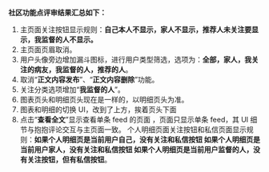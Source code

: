 **社区功能点评审结果汇总如下：**
1. 主页面关注按钮显示规则：**自己本人不显示，家人不显示，推荐人未关注要显示，我监督的人不显示。**
2. 主页面页眉取消。
3. 用户头像旁边增加漏斗图标，进行用户类型筛选，选项为：**全部，家人，我关注的病友，我监督的人，推荐的人**。
4. 取消“**正文内容发布**”、“**正文内容删除**”功能。
5. 关注分类选项增加“**我监督的人**”。
6. 图表页头和明细页头现在是一样的，以明细页头为准。
7. 图表和明细的切换 UI，改到了上方，挨着页头下面
8. 点击“**查看全文**”显示查看单条 feed 的页面
，页面只显示单条 feed，其 UI 细节与抱抱评论交互与主页面一致。
个人明细页面关注按钮和私信页面显示规则：**如果个人明细页是当前用户自己，没有关注和私信按钮
如果个人明细页是当前用户家人，没有关注和私信按钮
如果个人明细页是当前用户监督的人，没有关注按钮，但有私信按钮**。